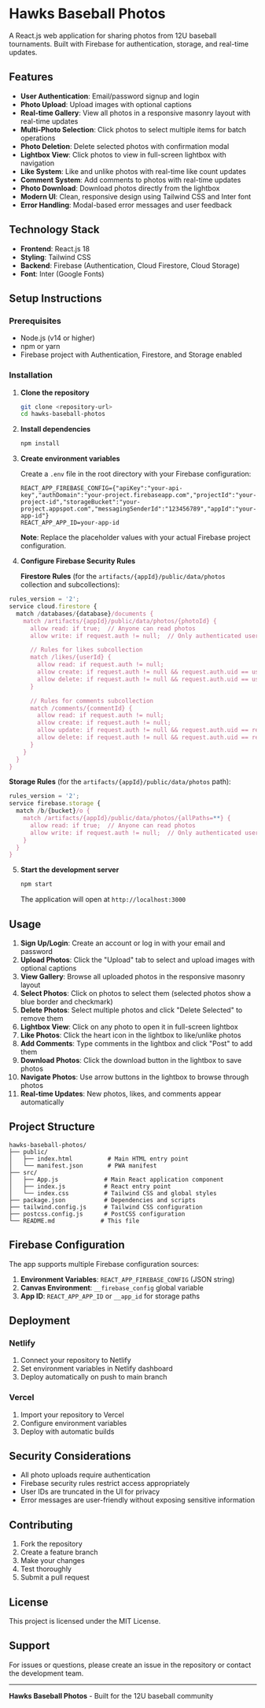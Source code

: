 # Hawks Baseball Photos

A React.js web application for sharing photos from 12U baseball tournaments. Built with Firebase for authentication, storage, and real-time updates.

## Features

- **User Authentication**: Email/password signup and login
- **Photo Upload**: Upload images with optional captions
- **Real-time Gallery**: View all photos in a responsive masonry layout with real-time updates
- **Multi-Photo Selection**: Click photos to select multiple items for batch operations
- **Photo Deletion**: Delete selected photos with confirmation modal
- **Lightbox View**: Click photos to view in full-screen lightbox with navigation
- **Like System**: Like and unlike photos with real-time like count updates
- **Comment System**: Add comments to photos with real-time updates
- **Photo Download**: Download photos directly from the lightbox
- **Modern UI**: Clean, responsive design using Tailwind CSS and Inter font
- **Error Handling**: Modal-based error messages and user feedback

## Technology Stack

- **Frontend**: React.js 18
- **Styling**: Tailwind CSS
- **Backend**: Firebase (Authentication, Cloud Firestore, Cloud Storage)
- **Font**: Inter (Google Fonts)

## Setup Instructions

### Prerequisites

- Node.js (v14 or higher)
- npm or yarn
- Firebase project with Authentication, Firestore, and Storage enabled

### Installation

1. **Clone the repository**
   ```bash
   git clone <repository-url>
   cd hawks-baseball-photos
   ```

2. **Install dependencies**
   ```bash
   npm install
   ```

3. **Create environment variables**
   
   Create a `.env` file in the root directory with your Firebase configuration:
   ```
   REACT_APP_FIREBASE_CONFIG={"apiKey":"your-api-key","authDomain":"your-project.firebaseapp.com","projectId":"your-project-id","storageBucket":"your-project.appspot.com","messagingSenderId":"123456789","appId":"your-app-id"}
   REACT_APP_APP_ID=your-app-id
   ```

   **Note**: Replace the placeholder values with your actual Firebase project configuration.

4. **Configure Firebase Security Rules**

   **Firestore Rules** (for the `artifacts/{appId}/public/data/photos` collection and subcollections):
```javascript
rules_version = '2';
service cloud.firestore {
  match /databases/{database}/documents {
    match /artifacts/{appId}/public/data/photos/{photoId} {
      allow read: if true;  // Anyone can read photos
      allow write: if request.auth != null;  // Only authenticated users can upload

      // Rules for likes subcollection
      match /likes/{userId} {
        allow read: if request.auth != null;
        allow create: if request.auth != null && request.auth.uid == userId;
        allow delete: if request.auth != null && request.auth.uid == userId;
      }

      // Rules for comments subcollection
      match /comments/{commentId} {
        allow read: if request.auth != null;
        allow create: if request.auth != null;
        allow update: if request.auth != null && request.auth.uid == resource.data.commentedBy;
        allow delete: if request.auth != null && request.auth.uid == resource.data.commentedBy;
      }
    }
  }
}
```

   **Storage Rules** (for the `artifacts/{appId}/public/data/photos` path):
   ```javascript
   rules_version = '2';
   service firebase.storage {
     match /b/{bucket}/o {
       match /artifacts/{appId}/public/data/photos/{allPaths=**} {
         allow read: if true;  // Anyone can read photos
         allow write: if request.auth != null;  // Only authenticated users can upload
       }
     }
   }
   ```

5. **Start the development server**
   ```bash
   npm start
   ```

   The application will open at `http://localhost:3000`

## Usage

1. **Sign Up/Login**: Create an account or log in with your email and password
2. **Upload Photos**: Click the "Upload" tab to select and upload images with optional captions
3. **View Gallery**: Browse all uploaded photos in the responsive masonry layout
4. **Select Photos**: Click on photos to select them (selected photos show a blue border and checkmark)
5. **Delete Photos**: Select multiple photos and click "Delete Selected" to remove them
6. **Lightbox View**: Click on any photo to open it in full-screen lightbox
7. **Like Photos**: Click the heart icon in the lightbox to like/unlike photos
8. **Add Comments**: Type comments in the lightbox and click "Post" to add them
9. **Download Photos**: Click the download button in the lightbox to save photos
10. **Navigate Photos**: Use arrow buttons in the lightbox to browse through photos
11. **Real-time Updates**: New photos, likes, and comments appear automatically

## Project Structure

```
hawks-baseball-photos/
├── public/
│   ├── index.html          # Main HTML entry point
│   └── manifest.json       # PWA manifest
├── src/
│   ├── App.js             # Main React application component
│   ├── index.js           # React entry point
│   └── index.css          # Tailwind CSS and global styles
├── package.json           # Dependencies and scripts
├── tailwind.config.js     # Tailwind CSS configuration
├── postcss.config.js      # PostCSS configuration
└── README.md             # This file
```

## Firebase Configuration

The app supports multiple Firebase configuration sources:

1. **Environment Variables**: `REACT_APP_FIREBASE_CONFIG` (JSON string)
2. **Canvas Environment**: `__firebase_config` global variable
3. **App ID**: `REACT_APP_APP_ID` or `__app_id` for storage paths

## Deployment

### Netlify
1. Connect your repository to Netlify
2. Set environment variables in Netlify dashboard
3. Deploy automatically on push to main branch

### Vercel
1. Import your repository to Vercel
2. Configure environment variables
3. Deploy with automatic builds

## Security Considerations

- All photo uploads require authentication
- Firebase security rules restrict access appropriately
- User IDs are truncated in the UI for privacy
- Error messages are user-friendly without exposing sensitive information

## Contributing

1. Fork the repository
2. Create a feature branch
3. Make your changes
4. Test thoroughly
5. Submit a pull request

## License

This project is licensed under the MIT License.

## Support

For issues or questions, please create an issue in the repository or contact the development team.

---

**Hawks Baseball Photos** - Built for the 12U baseball community 